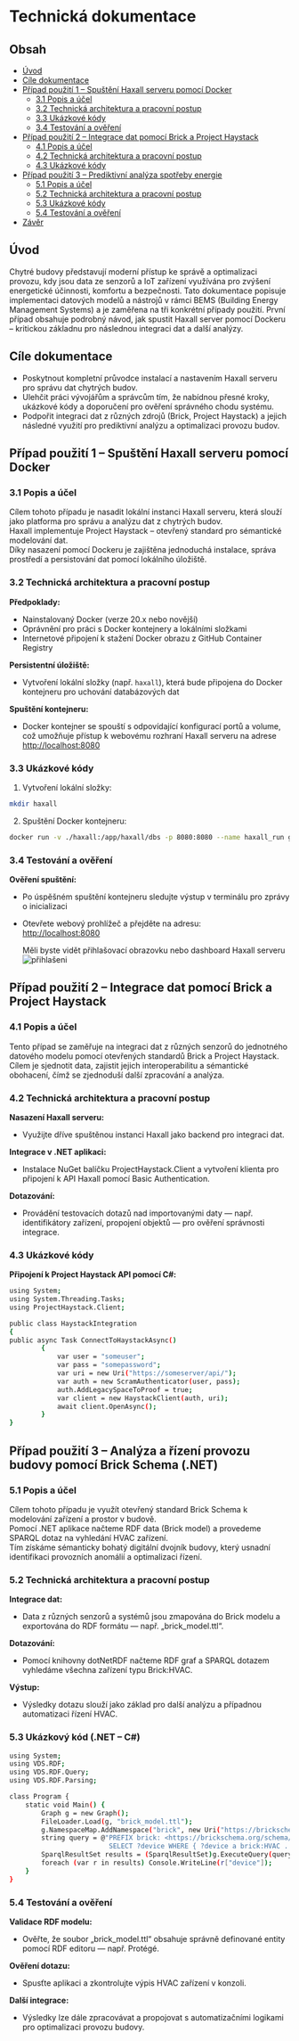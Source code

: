 
# Technická dokumentace

## Obsah

- [Úvod](#úvod)
- [Cíle dokumentace](#cíle-dokumentace)
- [Případ použití 1 – Spuštění Haxall serveru pomocí Docker](#případ-použití-1--spuštění-haxall-serveru-pomocí-docker)
  - [3.1 Popis a účel](#31-popis-a-účel)
  - [3.2 Technická architektura a pracovní postup](#32-technická-architektura-a-pracovní-postup)
  - [3.3 Ukázkové kódy](#33-ukázkové-kódy)
  - [3.4 Testování a ověření](#34-testování-a-ověření)
- [Případ použití 2 – Integrace dat pomocí Brick a Project Haystack](#případ-použití-2--integrace-dat-pomocí-brick-a-project-haystack)
  - [4.1 Popis a účel](#41-popis-a-účel)
  - [4.2 Technická architektura a pracovní postup](#42-technická-architektura-a-pracovní-postup)
  - [4.3 Ukázkové kódy](#43-ukázkové-kódy)
- [Případ použití 3 – Prediktivní analýza spotřeby energie](#případ-použití-3--prediktivní-analýza-spotřeby-energie)
  - [5.1 Popis a účel](#51-popis-a-účel)
  - [5.2 Technická architektura a pracovní postup](#52-technická-architektura-a-pracovní-postup)
  - [5.3 Ukázkové kódy](#53-ukázkové-kódy)
  - [5.4 Testování a ověření](#54-testování-a-ověření)
- [Závěr](#závěr)

## Úvod

Chytré budovy představují moderní přístup ke správě a optimalizaci provozu, kdy jsou data ze senzorů a IoT zařízení využívána pro zvýšení energetické účinnosti, komfortu a bezpečnosti. Tato dokumentace popisuje implementaci datových modelů a nástrojů v rámci BEMS (Building Energy Management Systems) a je zaměřena na tři konkrétní případy použití. První případ obsahuje podrobný návod, jak spustit Haxall server pomocí Dockeru – kritickou základnu pro následnou integraci dat a další analýzy.

## Cíle dokumentace

- Poskytnout kompletní průvodce instalací a nastavením Haxall serveru pro správu dat chytrých budov.
- Ulehčit práci vývojářům a správcům tím, že nabídnou přesné kroky, ukázkové kódy a doporučení pro ověření správného chodu systému.
- Podpořit integraci dat z různých zdrojů (Brick, Project Haystack) a jejich následné využití pro prediktivní analýzu a optimalizaci provozu budov.

## Případ použití 1 – Spuštění Haxall serveru pomocí Docker
<a name="případ-použití-1--spuštění-haxall-serveru-pomocí-docker"></a>

### 3.1 Popis a účel
<a name="31-popis-a-účel"></a>

Cílem tohoto případu je nasadit lokální instanci Haxall serveru, která slouží jako platforma pro správu a analýzu dat z chytrých budov.  
Haxall implementuje Project Haystack – otevřený standard pro sémantické modelování dat.  
Díky nasazení pomocí Dockeru je zajištěna jednoduchá instalace, správa prostředí a persistování dat pomocí lokálního úložiště.

### 3.2 Technická architektura a pracovní postup
<a name="32-technická-architektura-a-pracovní-postup"></a>

**Předpoklady:**
- Nainstalovaný Docker (verze 20.x nebo novější)
- Oprávnění pro práci s Docker kontejnery a lokálními složkami
- Internetové připojení k stažení Docker obrazu z GitHub Container Registry

**Persistentní úložiště:**
- Vytvoření lokální složky (např. `haxall`), která bude připojena do Docker kontejneru pro uchování databázových dat

**Spuštění kontejneru:**
- Docker kontejner se spouští s odpovídající konfigurací portů a volume, což umožňuje přístup k webovému rozhraní Haxall serveru na adrese [http://localhost:8080](http://localhost:8080)

### 3.3 Ukázkové kódy
<a name="33-ukázkové-kódy"></a>

1. Vytvoření lokální složky:
```bash
mkdir haxall
```
2. Spuštění Docker kontejneru:
```bash
docker run -v ./haxall:/app/haxall/dbs -p 8080:8080 --name haxall_run ghcr.io/haxall/haxall
```
### 3.4 Testování a ověření
<a name="34-testování-a-ověření"></a>

**Ověření spuštění:**
- Po úspěšném spuštění kontejneru sledujte výstup v terminálu pro zprávy o inicializaci
- Otevřete webový prohlížeč a přejděte na adresu:  
  [http://localhost:8080](http://localhost:8080)


  
  Měli byste vidět přihlašovací obrazovku nebo dashboard Haxall serveru
![přihlašeni](https://github.com/MykhailoMaidiuk/pdomoje/blob/main/haxall_login.png?raw=true)

## Případ použití 2 – Integrace dat pomocí Brick a Project Haystack
<a name="případ-použití-2--integrace-dat-pomocí-brick-a-project-haystack"></a>

### 4.1 Popis a účel
<a name="41-popis-a-účel"></a>

Tento případ se zaměřuje na integraci dat z různých senzorů do jednotného datového modelu pomocí otevřených standardů Brick a Project Haystack.  
Cílem je sjednotit data, zajistit jejich interoperabilitu a sémantické obohacení, čímž se zjednoduší další zpracování a analýza.

### 4.2 Technická architektura a pracovní postup
<a name="42-technická-architektura-a-pracovní-postup"></a>

**Nasazení Haxall serveru:**

- Využijte dříve spuštěnou instanci Haxall jako backend pro integraci dat.

**Integrace v .NET aplikaci:**

- Instalace NuGet balíčku ProjectHaystack.Client a vytvoření klienta pro připojení k API Haxall pomocí Basic Authentication.

**Dotazování:**

- Provádění testovacích dotazů nad importovanými daty — např. identifikátory zařízení, propojení objektů — pro ověření správnosti integrace.

### 4.3 Ukázkové kódy
<a name="43-ukázkové-kódy"></a>

**Připojení k Project Haystack API pomocí C#:**
```bash
using System;
using System.Threading.Tasks; 
using ProjectHaystack.Client;

public class HaystackIntegration  
{  
public async Task ConnectToHaystackAsync()  
        {
            var user = "someuser";
            var pass = "somepassword";
            var uri = new Uri("https://someserver/api/");
            var auth = new ScramAuthenticator(user, pass);
            auth.AddLegacySpaceToProof = true;
            var client = new HaystackClient(auth, uri);
            await client.OpenAsync();
        }
}
```
## Případ použití 3 – Analýza a řízení provozu budovy pomocí Brick Schema (.NET)
<a name="případ-použití-3--prediktivní-analýza-spotřeby-energie"></a>

### 5.1 Popis a účel
<a name="51-popis-a-účel"></a>

Cílem tohoto případu je využít otevřený standard Brick Schema k modelování zařízení a prostor v budově.  
Pomocí .NET aplikace načteme RDF data (Brick model) a provedeme SPARQL dotaz na vyhledání HVAC zařízení.  
Tím získáme sémanticky bohatý digitální dvojník budovy, který usnadní identifikaci provozních anomálií a optimalizaci řízení.

### 5.2 Technická architektura a pracovní postup
<a name="52-technická-architektura-a-pracovní-postup"></a>

**Integrace dat:**  
- Data z různých senzorů a systémů jsou zmapována do Brick modelu a exportována do RDF formátu — např. „brick_model.ttl“.

**Dotazování:**  
- Pomocí knihovny dotNetRDF načteme RDF graf a SPARQL dotazem vyhledáme všechna zařízení typu Brick:HVAC.

**Výstup:**  
- Výsledky dotazu slouží jako základ pro další analýzu a případnou automatizaci řízení HVAC.

### 5.3 Ukázkový kód (.NET – C#)
<a name="53-ukázkové-kódy"></a>

```bash
using System;
using VDS.RDF;
using VDS.RDF.Query;
using VDS.RDF.Parsing;

class Program {
    static void Main() {
        Graph g = new Graph();
        FileLoader.Load(g, "brick_model.ttl");
        g.NamespaceMap.AddNamespace("brick", new Uri("https://brickschema.org/schema/1.1/Brick#"));
        string query = @"PREFIX brick: <https://brickschema.org/schema/1.1/Brick#>
                         SELECT ?device WHERE { ?device a brick:HVAC . }";
        SparqlResultSet results = (SparqlResultSet)g.ExecuteQuery(query);
        foreach (var r in results) Console.WriteLine(r["device"]);
    }
}
```

### 5.4 Testování a ověření
<a name="54-testování-a-ověření"></a>

**Validace RDF modelu:**  
- Ověřte, že soubor „brick_model.ttl“ obsahuje správně definované entity pomocí RDF editoru — např. Protégé.

**Ověření dotazu:**  
- Spusťte aplikaci a zkontrolujte výpis HVAC zařízení v konzoli.

**Další integrace:**  
- Výsledky lze dále zpracovávat a propojovat s automatizačními logikami pro optimalizaci provozu budovy.
